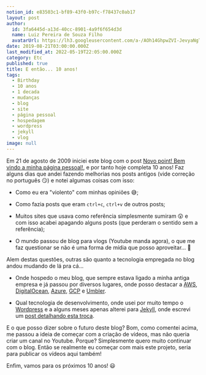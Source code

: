 ```yaml
---
notion_id: e83503c1-bf89-43f0-b97c-f78437c0ab17
layout: post
author:
  id: 3fa6445d-a13d-40cc-8901-4a9f6f654d3d
  name: Luiz Pereira de Souza Filho
  avatarUrl: https://lh3.googleusercontent.com/a-/AOh14GhpwZVI-JevyaNgTdlrOT6YN20cI6V9Kxtq38Ij8AQ=s100
date: 2019-08-21T03:00:00.000Z
last_modified_at: 2022-05-19T22:05:00.000Z
category: Etc
published: true
title: E então... 10 anos!
tags:
  - Birthday
  - 10 anos
  - 1 decada
  - mudanças
  - blog
  - site
  - página pessoal
  - hospedagem
  - wordpress
  - jekyll
  - vlog
image: null
---
```


Em 21 de agosto de 2009 iniciei este blog com o post [Novo point! Bem vindo a minha página pessoal!](/2009/08/21/novo-point-bem-vindo-a-minha-pagina-pessoal/), e por tanto hoje completa 10 anos! Faz alguns dias que andei fazendo melhorias nos posts antigos (vide correção no português 😏) e notei algumas coisas com isso:

- Como eu era "violento" com minhas opiniões 😅;

- Como fazia posts que eram `ctrl+c`, `ctrl+v` de outros posts;

- Muitos sites que usava como referência simplesmente sumiram 😲 e com isso acabei apagando alguns posts (que perderam o sentido sem a referência);

- O mundo passou de blog para vlogs (Youtube manda agora), o que me faz questionar se não é uma forma de mídia que posso aproveitar... 🤔

Alem destas questões, outras são quanto a tecnologia empregada no blog andou mudando de lá pra cá...

- Onde hospedo o meu blog, que sempre estava ligado a minha antiga empresa e já passou por diversos lugares, onde posso destacar a [AWS](https://aws.amazon.com/pt/), [DigitalOcean](https://www.digitalocean.com/), [Azure](https://azure.microsoft.com/pt-br/), [GCP](https://cloud.google.com/) e [Umbler](https://www.umbler.com/br).

- Qual tecnologia de desenvolvimento, onde usei por muito tempo o [Wordpress](https://wordpress.org/) e a alguns meses apenas alterei para [Jekyll](https://jekyllrb.com/), onde escrevi um [post detalhando esta troca](/2018/10/10/larguei-o-wordpress/).

E o que posso dizer sobre o futuro deste blog? Bom, como comentei acima, me passou a ideia de começar com a criação de vídeos, mas não queria criar um canal no Youtube. Porque? Simplesmente quero muito continuar com o blog. Então se realmente eu começar com mais este projeto, seria para publicar os vídeos aqui também!

Enfim, vamos para os próximos 10 anos! 😃


